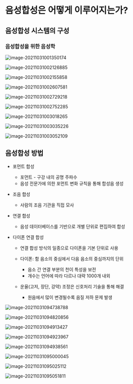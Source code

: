 # 음성합성은 어떻게 이루어지는가?

## 음성합성 시스템의 구성

### 음성합성을 위한 음성학

![image-20211031001350174](week8.assets/image-20211031001350174.png)

![image-20211031002126885](week8.assets/image-20211031002126885.png)

![image-20211031002155858](week8.assets/image-20211031002155858.png)

![image-20211031002607581](week8.assets/image-20211031002607581.png)

![image-20211031002729218](week8.assets/image-20211031002729218.png)



![image-20211031002752285](week8.assets/image-20211031002752285.png)

![image-20211031003018265](week8.assets/image-20211031003018265.png)

![image-20211031003035226](week8.assets/image-20211031003035226.png)

![image-20211031003052109](week8.assets/image-20211031003052109.png)



## 음성합성 방법

- 포먼트 합성 
  - 포먼트 - 구강 내의 공명 주파수
  - 음성 전문가에 의한 포먼트 변화 규칙을 통해 합성음 생성

- 조음 합성
  - 사람의 조음 기관을 직접 모사

- 연결 합성
  - 음성 데이터베이스를 기반으로 개별 단위로 편집하여 합성

- 다이폰 연결 합성

  - 연결 합성 방식의 일종으로 다이폰을 기본 단위로 사용

  - 다이폰: 함 음소의 중심에서 다음 음소의 중심까지의 단위
    - 음소 간 연결 부분의 천이 특성을 보전
    - 개수는 언어에 따라 다르나 대략 1000개 내외 

  - 운율(고저, 장단, 강약) 조정은 신호처리 기술을 통해 해결

    - 원음에서 많이 변경될수록 음질 저하 문제 발생

      

![image-20211031094738788](week8.assets/image-20211031094738788.png)

![image-20211031094820856](week8.assets/image-20211031094820856.png)

![image-20211031094913427](week8.assets/image-20211031094913427.png)

![image-20211031094923967](week8.assets/image-20211031094923967.png)

![image-20211031094938561](week8.assets/image-20211031094938561.png)

![image-20211031095000045](week8.assets/image-20211031095000045.png)

![image-20211031095025112](week8.assets/image-20211031095025112.png)

![image-20211031095051811](week8.assets/image-20211031095051811.png)

